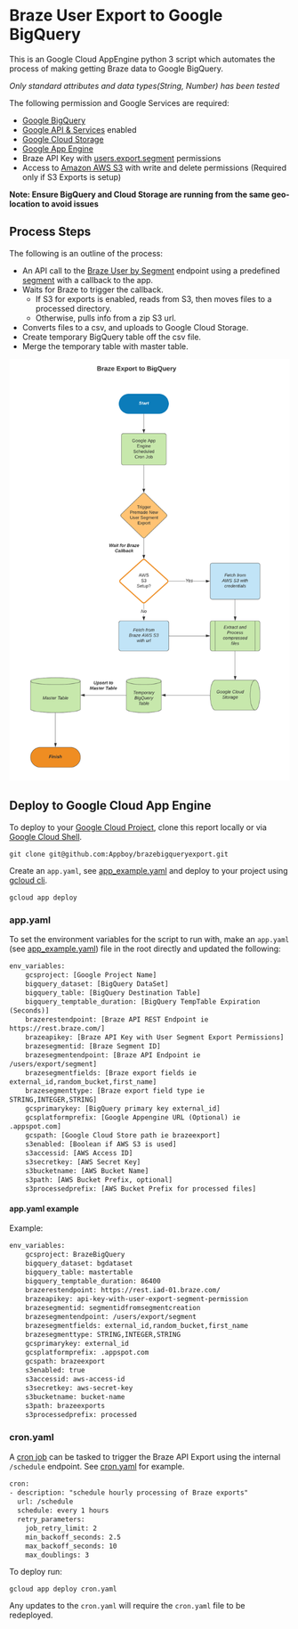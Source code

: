 # Braze User Export to Google BigQuery
This is an Google Cloud AppEngine python 3 script which automates the process of making getting Braze data to Google BigQuery.

_Only standard attributes and data types(String, Number) has been tested_

The following permission and Google Services are required:
* [Google BigQuery](https://console.cloud.google.com/bigquery)
* [Google API & Services](https://console.cloud.google.com/apis/dashboard) enabled
* [Google Cloud Storage](https://console.cloud.google.com/storage/)
* [Google App Engine](https://console.cloud.google.com/appengine)
* Braze API Key with [users.export.segment](https://www.braze.com/docs/api/endpoints/export/user_data/post_users_segment/) permissions
* Access to [Amazon AWS S3](https://console.aws.amazon.com/console/) with write and delete permissions (Required only if S3 Exports is setup)

**Note: Ensure BigQuery and Cloud Storage are running from the same geo-location to avoid issues**

## Process Steps
The following is an outline of the process:
* An API call to the [Braze User by Segment](https://www.braze.com/docs/api/endpoints/export/user_data/post_users_segment/) endpoint using a predefined [segment](https://www.braze.com/docs/user_guide/engagement_tools/segments/creating_a_segment/) with a callback to the app.
* Waits for Braze to trigger the callback.
	* If S3 for exports is enabled, reads from S3, then moves files to a processed directory.
	* Otherwise, pulls info from a zip S3 url.
* Converts files to a csv, and uploads to Google Cloud Storage.
* Create temporary BigQuery table off the csv file.
* Merge the temporary table with master table.

![BrazeBigQueryProcess](/img/BrazeBigQuery.png)

## Deploy to Google Cloud App Engine
To deploy to your [Google Cloud Project](https://cloud.google.com/sdk/gcloud/reference/app/deploy), clone this report locally or via [Google Cloud Shell](https://ssh.cloud.google.com/cloudshell/editor).

```
git clone git@github.com:Appboy/brazebigqueryexport.git
```

Create an `app.yaml`, see [app_example.yaml](/app_example.yaml) and deploy to your project using [gcloud cli](https://cloud.google.com/sdk/gcloud).
```
gcloud app deploy
```

### app.yaml
To set the environment variables for the script to run with, make an `app.yaml` (see [app_example.yaml](/app_example.yaml)) file in the root directly and updated the following:

```
env_variables:
	gcsproject: [Google Project Name]
	bigquery_dataset: [BigQuery DataSet]
	bigquery_table: [BigQuery Destination Table]
	bigquery_temptable_duration: [BigQuery TempTable Expiration (Seconds)]
	brazerestendpoint: [Braze API REST Endpoint ie https://rest.braze.com/]
	brazeapikey: [Braze API Key with User Segment Export Permissions]
	brazesegmentid: [Braze Segment ID]
	brazesegmentendpoint: [Braze API Endpoint ie /users/export/segment]
	brazesegmentfields: [Braze export fields ie external_id,random_bucket,first_name]
	brazesegmenttype: [Braze export field type ie STRING,INTEGER,STRING]
	gcsprimarykey: [BigQuery primary key external_id]
	gcsplatformprefix: [Google Appengine URL (Optional) ie .appspot.com]
	gcspath: [Google Cloud Store path ie brazeexport]
	s3enabled: [Boolean if AWS S3 is used]
	s3accessid: [AWS Access ID]
	s3secretkey: [AWS Secret Key]
	s3bucketname: [AWS Bucket Name]
	s3path: [AWS Bucket Prefix, optional]
	s3processedprefix: [AWS Bucket Prefix for processed files]
```

#### app.yaml example
Example:
```
env_variables:
	gcsproject: BrazeBigQuery
	bigquery_dataset: bgdataset
	bigquery_table: mastertable
	bigquery_temptable_duration: 86400
	brazerestendpoint: https://rest.iad-01.braze.com/
	brazeapikey: api-key-with-user-export-segment-permission
	brazesegmentid: segmentidfromsegmentcreation
	brazesegmentendpoint: /users/export/segment
	brazesegmentfields: external_id,random_bucket,first_name
	brazesegmenttype: STRING,INTEGER,STRING
	gcsprimarykey: external_id
	gcsplatformprefix: .appspot.com
	gcspath: brazeexport
	s3enabled: true
	s3accessid: aws-access-id
	s3secretkey: aws-secret-key
	s3bucketname: bucket-name
	s3path: brazeexports
	s3processedprefix: processed
```

### cron.yaml
A [cron job](https://cloud.google.com/appengine/docs/flexible/python/scheduling-jobs-with-cron-yaml) can be tasked to trigger the Braze API Export using the internal `/schedule` endpoint. See [cron.yaml](/cron.yaml) for example.
```
cron:
- description: "schedule hourly processing of Braze exports"
  url: /schedule
  schedule: every 1 hours
  retry_parameters:
    job_retry_limit: 2
    min_backoff_seconds: 2.5
    max_backoff_seconds: 10
    max_doublings: 3
```

To deploy run:
```
gcloud app deploy cron.yaml
```

Any updates to the `cron.yaml` will require the `cron.yaml` file to be redeployed.

